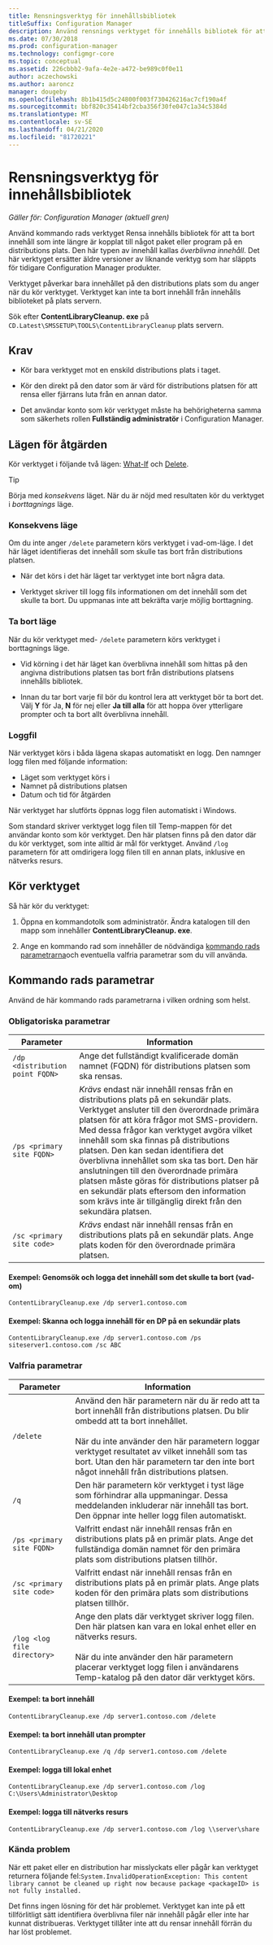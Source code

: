 ```yaml
---
title: Rensningsverktyg för innehållsbibliotek
titleSuffix: Configuration Manager
description: Använd rensnings verktyget för innehålls bibliotek för att ta bort överblivna innehåll som inte längre är kopplat till en Configuration Manager-distribution.
ms.date: 07/30/2018
ms.prod: configuration-manager
ms.technology: configmgr-core
ms.topic: conceptual
ms.assetid: 226cbbb2-9afa-4e2e-a472-be989c0f0e11
author: aczechowski
ms.author: aaroncz
manager: dougeby
ms.openlocfilehash: 8b1b415d5c24800f003f730426216ac7cf190a4f
ms.sourcegitcommit: bbf820c35414bf2cba356f30fe047c1a34c5384d
ms.translationtype: MT
ms.contentlocale: sv-SE
ms.lasthandoff: 04/21/2020
ms.locfileid: "81720221"
---
```

# <a name="content-library-cleanup-tool"></a>Rensningsverktyg för innehållsbibliotek

*Gäller för: Configuration Manager (aktuell gren)*

Använd kommando rads verktyget Rensa innehålls bibliotek för att ta bort innehåll som inte längre är kopplat till något paket eller program på en distributions plats. Den här typen av innehåll kallas *överblivna innehåll*. Det här verktyget ersätter äldre versioner av liknande verktyg som har släppts för tidigare Configuration Manager produkter.  

Verktyget påverkar bara innehållet på den distributions plats som du anger när du kör verktyget. Verktyget kan inte ta bort innehåll från innehålls biblioteket på plats servern.

Sök efter **ContentLibraryCleanup. exe** på `CD.Latest\SMSSETUP\TOOLS\ContentLibraryCleanup` plats servern.



## <a name="requirements"></a>Krav  

- Kör bara verktyget mot en enskild distributions plats i taget.  

- Kör den direkt på den dator som är värd för distributions platsen för att rensa eller fjärrans luta från en annan dator.  

- Det användar konto som kör verktyget måste ha behörigheterna samma som säkerhets rollen **Fullständig administratör** i Configuration Manager.  



## <a name="modes-of-operation"></a>Lägen för åtgärden

Kör verktyget i följande två lägen: [What-If](#what-if-mode) och [Delete](#delete-mode).

> [!Tip]  
> Börja med *konsekvens* läget. När du är nöjd med resultaten kör du verktyget i *borttagnings* läge.  


### <a name="what-if-mode"></a>Konsekvens läge   

Om du inte anger `/delete` parametern körs verktyget i vad-om-läge. I det här läget identifieras det innehåll som skulle tas bort från distributions platsen.

- När det körs i det här läget tar verktyget inte bort några data.  

- Verktyget skriver till logg fils informationen om det innehåll som det skulle ta bort. Du uppmanas inte att bekräfta varje möjlig borttagning.  


### <a name="delete-mode"></a>Ta bort läge   

När du kör verktyget med- `/delete` parametern körs verktyget i borttagnings läge.

- Vid körning i det här läget kan överblivna innehåll som hittas på den angivna distributions platsen tas bort från distributions platsens innehålls bibliotek.  

- Innan du tar bort varje fil bör du kontrol lera att verktyget bör ta bort det. Välj **Y** för Ja, **N** för nej eller **Ja till alla** för att hoppa över ytterligare prompter och ta bort allt överblivna innehåll.  


### <a name="log-file"></a>Loggfil

När verktyget körs i båda lägena skapas automatiskt en logg. Den namnger logg filen med följande information: 
- Läget som verktyget körs i  
- Namnet på distributions platsen  
- Datum och tid för åtgärden  

När verktyget har slutförts öppnas logg filen automatiskt i Windows. 

Som standard skriver verktyget logg filen till Temp-mappen för det användar konto som kör verktyget. Den här platsen finns på den dator där du kör verktyget, som inte alltid är mål för verktyget. Använd `/log` parametern för att omdirigera logg filen till en annan plats, inklusive en nätverks resurs.



## <a name="run-the-tool"></a>Kör verktyget

Så här kör du verktyget: 

1. Öppna en kommandotolk som administratör. Ändra katalogen till den mapp som innehåller **ContentLibraryCleanup. exe**.  

2. Ange en kommando rad som innehåller de nödvändiga [kommando rads parametrarna](#bkmk_params)och eventuella valfria parametrar som du vill använda.



## <a name="command-line-parameters"></a><a name="bkmk_params"></a>Kommando rads parametrar  

Använd de här kommando rads parametrarna i vilken ordning som helst.   

### <a name="required-parameters"></a>Obligatoriska parametrar

|Parameter|Information|
|---------|-------|
| `/dp <distribution point FQDN>`  | Ange det fullständigt kvalificerade domän namnet (FQDN) för distributions platsen som ska rensas. |
| `/ps <primary site FQDN>` | *Krävs* endast när innehåll rensas från en distributions plats på en sekundär plats. Verktyget ansluter till den överordnade primära platsen för att köra frågor mot SMS-providern. Med dessa frågor kan verktyget avgöra vilket innehåll som ska finnas på distributions platsen. Den kan sedan identifiera det överblivna innehållet som ska tas bort. Den här anslutningen till den överordnade primära platsen måste göras för distributions platser på en sekundär plats eftersom den information som krävs inte är tillgänglig direkt från den sekundära platsen.|
| `/sc <primary site code>`  | *Krävs* endast när innehåll rensas från en distributions plats på en sekundär plats. Ange plats koden för den överordnade primära platsen. |

#### <a name="example-scan-and-log-what-content-it-would-delete-what-if"></a>Exempel: Genomsök och logga det innehåll som det skulle ta bort (vad-om)
`ContentLibraryCleanup.exe /dp server1.contoso.com`

#### <a name="example-scan-and-log-content-for-a-dp-at-a-secondary-site"></a>Exempel: Skanna och logga innehåll för en DP på en sekundär plats
`ContentLibraryCleanup.exe /dp server1.contoso.com /ps siteserver1.contoso.com /sc ABC` 


### <a name="optional-parameters"></a>Valfria parametrar

|Parameter|Information|
|---------|-------|
|`/delete`| Använd den här parametern när du är redo att ta bort innehåll från distributions platsen. Du blir ombedd att ta bort innehållet. </br></br> När du inte använder den här parametern loggar verktyget resultatet av vilket innehåll som tas bort. Utan den här parametern tar den inte bort något innehåll från distributions platsen. |
| `/q` | Den här parametern kör verktyget i tyst läge som förhindrar alla uppmaningar. Dessa meddelanden inkluderar när innehåll tas bort. Den öppnar inte heller logg filen automatiskt. |
| `/ps <primary site FQDN>` | Valfritt endast när innehåll rensas från en distributions plats på en primär plats. Ange det fullständiga domän namnet för den primära plats som distributions platsen tillhör. |
| `/sc <primary site code>` | Valfritt endast när innehåll rensas från en distributions plats på en primär plats. Ange plats koden för den primära plats som distributions platsen tillhör. |
| `/log <log file directory>` | Ange den plats där verktyget skriver logg filen. Den här platsen kan vara en lokal enhet eller en nätverks resurs.</br></br> När du inte använder den här parametern placerar verktyget logg filen i användarens Temp-katalog på den dator där verktyget körs.|

#### <a name="example-delete-content"></a>Exempel: ta bort innehåll 
`ContentLibraryCleanup.exe /dp server1.contoso.com /delete`

#### <a name="example-delete-content-without-prompts"></a>Exempel: ta bort innehåll utan prompter
`ContentLibraryCleanup.exe /q /dp server1.contoso.com /delete` 

#### <a name="example-log-to-local-drive"></a>Exempel: logga till lokal enhet
`ContentLibraryCleanup.exe /dp server1.contoso.com /log C:\Users\Administrator\Desktop` 

#### <a name="example-log-to-network-share"></a>Exempel: logga till nätverks resurs
`ContentLibraryCleanup.exe /dp server1.contoso.com /log \\server\share`


### <a name="known-issue"></a>Kända problem

När ett paket eller en distribution har misslyckats eller pågår kan verktyget returnera följande fel:`System.InvalidOperationException: This content library cannot be cleaned up right now because package <packageID> is not fully installed.`

Det finns ingen lösning för det här problemet. Verktyget kan inte på ett tillförlitligt sätt identifiera överblivna filer när innehåll pågår eller inte har kunnat distribueras. Verktyget tillåter inte att du rensar innehåll förrän du har löst problemet.
